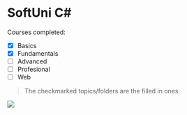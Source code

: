 # SoftUni C#

Courses completed:
- [x] Basics
- [x] Fundamentals
- [ ] Advanced
- [ ] Profesional
- [ ] Web

> The checkmarked topics/folders are the filled in ones.


<img  src="https://softuni.bg/certificates/certificates/converttoimage/132200?code=d8df9f46"/>
